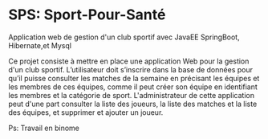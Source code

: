 # SPS: Sport-Pour-Santé
Application web de gestion d'un club sportif avec JavaEE SpringBoot, Hibernate,et Mysql

Ce projet consiste à mettre en place une application Web pour la gestion d'un club sportif. 
L’utilisateur doit s’inscrire dans la base de données pour qu’il puisse consulter les matches de la semaine en précisant les équipes et les membres de ces équipes, comme il peut créer son équipe en identifiant les membres et la catégorie de sport.
L'administrateur de cette application peut d'une part consulter la liste des joueurs, la liste des matches et la liste des équipes, et supprimer et ajouter un joueur.


Ps: Travail en binome
